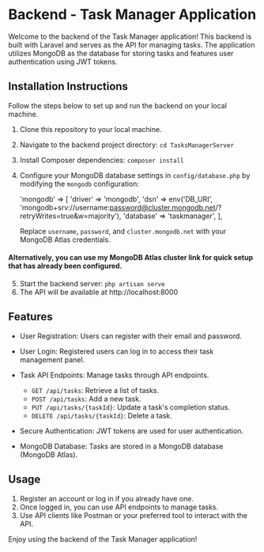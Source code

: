 # Backend - Task Manager Application

Welcome to the backend of the Task Manager application! This backend is built with Laravel and serves as the API for managing tasks. The application utilizes MongoDB as the database for storing tasks and features user authentication using JWT tokens.

## Installation Instructions

Follow the steps below to set up and run the backend on your local machine.

1. Clone this repository to your local machine.
2. Navigate to the backend project directory: `cd TasksManagerServer`
3. Install Composer dependencies: `composer install`
4. Configure your MongoDB database settings in `config/database.php` by modifying the `mongodb` configuration:  
  
    'mongodb' => [
        'driver' => 'mongodb',
        'dsn' => env('DB_URI', 'mongodb+srv://username:password@cluster.mongodb.net/?retryWrites=true&w=majority'),
        'database' => 'taskmanager',
    ],
     
    Replace `username`, `password`, and `cluster.mongodb.net` with your MongoDB Atlas credentials.
      
#### Alternatively, you can use my MongoDB Atlas cluster link for quick setup that has already been configured.

5. Start the backend server: `php artisan serve`
6. The API will be available at http://localhost:8000


## Features

- User Registration: Users can register with their email and password.
- User Login: Registered users can log in to access their task management panel.
- Task API Endpoints: Manage tasks through API endpoints.
  - `GET /api/tasks`: Retrieve a list of tasks.
  - `POST /api/tasks`: Add a new task.
  - `PUT /api/tasks/{taskId}`: Update a task's completion status.
  - `DELETE /api/tasks/{taskId}`: Delete a task.

- Secure Authentication: JWT tokens are used for user authentication.
- MongoDB Database: Tasks are stored in a MongoDB database (MongoDB Atlas).

## Usage

1. Register an account or log in if you already have one.
2. Once logged in, you can use API endpoints to manage tasks.
3. Use API clients like Postman or your preferred tool to interact with the API.

Enjoy using the backend of the Task Manager application!
